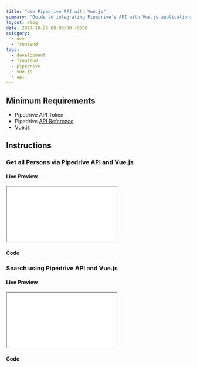 ```yaml
---
title: "Use Pipedrive API with Vue.js"
summary: "Guide to integrating Pipedrive's API with Vue.js applications using API tokens and the Pipedrive API reference."
layout: blog
date: 2017-10-26 00:00:00 +0200
category:
  - dev
  - frontend
tags:
  - development
  - frontend
  - pipedrive
  - vue.js
  - api
---
```


## Minimum Requirements

- Pipedrive API Token
- Pipedrive [API Reference](https://developers.pipedrive.com/docs/api/v1/)
- [Vue.js](https://vuejs.org/)

## Instructions

### Get all Persons via Pipedrive API and Vue.js

#### Live Preview

<iframe class="live-preview" src="/assets/preview/pipedrive-get-all-persons.html"></iframe>

#### Code

<script src="https://gist.github.com/franzos/188e6e25a59d99a6bd6d68db92a84d9e.js"></script>

### Search using Pipedrive API and Vue.js

#### Live Preview

<iframe class="live-preview" src="/assets/preview/pipedrive-search.html"></iframe>

#### Code

<script src="https://gist.github.com/franzos/0f8d5c5c6b27b9ac2a04c3dd20fd831e.js"></script>
